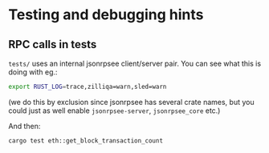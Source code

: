 # Testing and debugging hints

## RPC calls in tests

`tests/` uses an internal jsonrpsee client/server pair. You can see what this is doing with eg.:

```sh
export RUST_LOG=trace,zilliqa=warn,sled=warn
```

(we do this by exclusion since jsonrpsee has several crate names, but you could just as well enable `jsonrpsee-server`, `jsonrpsee_core` etc.)

And then:

```sh
cargo test eth::get_block_transaction_count
```

